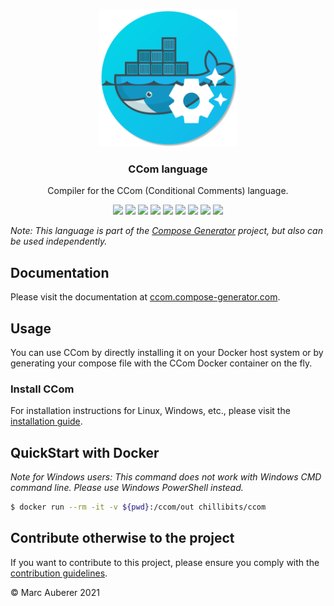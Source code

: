 <p align="center">
  <img alt="CCom Logo" src="https://github.com/compose-generator/ccom/raw/main/docs/docs/static/avatar.png" height="220" />
  <h3 align="center">CCom language</h3>
  <p align="center">Compiler for the CCom (Conditional Comments) language.</p>
  <p align="center">
    <a target="_blank" href="https://github.com/compose-generator/ccom/releases/latest"><img src="https://img.shields.io/github/v/release/compose-generator/ccom?include_prereleases"></a>
    <a target="_blank" href="https://hub.docker.com/r/chillibits/ccom"><img src="https://img.shields.io/docker/pulls/chillibits/ccom"></a>
    <a target="_blank" href="https://github.com/compose-generator/ccom/tree/main/.github/workflows/ci-go.yml"><img src="https://github.com/compose-generator/ccom/actions/workflows/ci-go.yml/badge.svg"></a>
	<a target="_blank" href="https://github.com/compose-generator/ccom/tree/main/.github/workflows/ci-cpp.yml"><img src="https://github.com/compose-generator/ccom/actions/workflows/ci-cpp.yml/badge.svg"></a>
	<a target="_blank" href="https://github.com/compose-generator/ccom/tree/main/.github/workflows/ci-java.yml"><img src="https://github.com/compose-generator/ccom/actions/workflows/ci-java.yml/badge.svg"></a>    
	<a target="_blank" href="https://github.com/compose-generator/ccom/tree/main/.github/workflows/codeql-analysis.yml"><img src="https://github.com/compose-generator/ccom/actions/workflows/codeql-analysis.yml/badge.svg"></a>
    <a target="_blank" href="https://goreportcard.com/report/github.com/compose-generator/ccom"><img src="https://goreportcard.com/badge/github.com/compose-generator/ccom"></a>
    <a target="_blank" href="https://makeapullrequest.com"><img src="https://img.shields.io/badge/PRs-welcome-brightgreen.svg"></a>
    <a target="_blank" href="./LICENSE.md"><img src="https://img.shields.io/github/license/compose-generator/ccom"></a>
  </p>
</p>

*Note: This language is part of the [Compose Generator](https://github.com/compose-generator/compose-generator) project, but also can be used independently.*

## Documentation
Please visit the documentation at [ccom.compose-generator.com](https://ccom.compose-generator.com).

## Usage
You can use CCom by directly installing it on your Docker host system or by generating your compose file with the CCom Docker container on the fly.

### Install CCom
For installation instructions for Linux, Windows, etc., please visit the [installation guide](https://ccom.compose-generator.com/install/linux).

## QuickStart with Docker
*Note for Windows users: This command does not work with Windows CMD command line. Please use Windows PowerShell instead.*

```sh
$ docker run --rm -it -v ${pwd}:/ccom/out chillibits/ccom
```

## Contribute otherwise to the project
If you want to contribute to this project, please ensure you comply with the [contribution guidelines](https://github.com/compose-generator/ccom/blob/main/CONTRIBUTING.md).

© Marc Auberer 2021